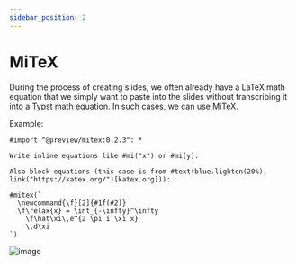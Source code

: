 ```yaml
---
sidebar_position: 2
---
```


# MiTeX

During the process of creating slides, we often already have a LaTeX math equation that we simply want to paste into the slides without transcribing it into a Typst math equation. In such cases, we can use [MiTeX](https://github.com/mitex-rs/mitex).

Example:

```typst
#import "@preview/mitex:0.2.3": *

Write inline equations like #mi("x") or #mi[y].

Also block equations (this case is from #text(blue.lighten(20%), link("https://katex.org/")[katex.org])):

#mitex(`
  \newcommand{\f}[2]{#1f(#2)}
  \f\relax{x} = \int_{-\infty}^\infty
    \f\hat\xi\,e^{2 \pi i \xi x}
    \,d\xi
`)
```

![image](https://github.com/mitex-rs/mitex/assets/34951714/c425b2ae-b50b-46a8-a451-4d9e8e70626b)
